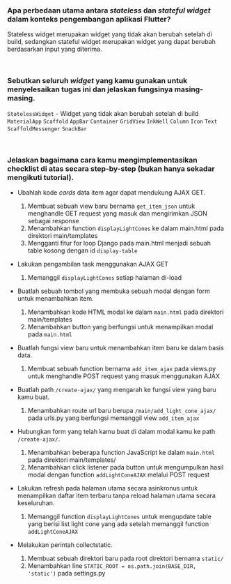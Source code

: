 ### Apa perbedaan utama antara <i>stateless</i> dan <i>stateful widget</i> dalam konteks pengembangan aplikasi Flutter?

Stateless widget merupakan widget yang tidak akan berubah setelah di build, sedangkan stateful widget merupakan widget yang dapat berubah berdasarkan input yang diterima.

<br>

### Sebutkan seluruh <i>widget</i> yang kamu gunakan untuk menyelesaikan tugas ini dan jelaskan fungsinya masing-masing.

`StatelessWidget` - Widget yang tidak akan berubah setelah di build
`MaterialApp`
`Scaffold`
`AppBar`
`Container`
`GridView`
`InkWell`
`Column`
`Icon`
`Text`
`ScaffoldMessenger`
`SnackBar`

<br>

### Jelaskan bagaimana cara kamu mengimplementasikan checklist di atas secara step-by-step (bukan hanya sekadar mengikuti tutorial).

- Ubahlah kode <i>cards</i> data item agar dapat mendukung AJAX GET.
  1. Membuat sebuah view baru bernama `get_item_json` untuk menghandle GET request yang masuk dan mengirimkan JSON
  sebagai response
  2. Menambahkan function `displayLightCones` ke dalam main.html pada direktori main/templates
  3. Mengganti fitur for loop Django pada main.html menjadi sebuah table kosong dengan id `display-table`

- Lakukan pengambilan task menggunakan AJAX GET
  1. Memanggil `displayLightCones` setiap halaman di-load

- Buatlah sebuah tombol yang membuka sebuah modal dengan form untuk menambahkan item.
  1. Menambahkan kode HTML modal ke dalam `main.html` pada direktori main/templates
  2. Menambahkan button yang berfungsi untuk menampilkan modal pada `main.html`

- Buatlah fungsi view baru untuk menambahkan item baru ke dalam basis data.
  1. Membuat sebuah function bernama `add_item_ajax` pada views.py untuk menghandle POST request yang masuk menggunakan AJAX

- Buatlah path `/create-ajax/` yang mengarah ke fungsi view yang baru kamu buat.
  1. Menambahkan route url baru berupa `/main/add_light_cone_ajax/` pada urls.py yang berfungsi memanggil view `add_item_ajax`

- Hubungkan form yang telah kamu buat di dalam modal kamu ke path `/create-ajax/`.
  1. Menambahkan beberapa function JavaScript ke dalam `main.html` pada direktori main/templates/
  2. Menambahkan click listener pada button untuk mengumpulkan hasil modal dengan function `addLightConeAJAX` melalui POST request

- Lakukan refresh pada halaman utama secara asinkronus untuk menampilkan daftar item terbaru tanpa reload halaman utama secara keseluruhan.
  1. Memanggil function `displayLightCones` untuk mengupdate table yang berisi list light cone yang ada setelah memanggil function `addLightConeAJAX`

- Melakukan perintah collectstatic.
  1. Membuat sebuah direktori baru pada root direktori bernama `static/`
  2. Menambahkan line `STATIC_ROOT = os.path.join(BASE_DIR, 'static')` pada settings.py